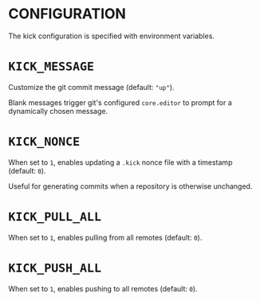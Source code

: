 # CONFIGURATION

The kick configuration is specified with environment variables.

# `KICK_MESSAGE`

Customize the git commit message (default: `"up"`).

Blank messages trigger git's configured `core.editor` to prompt for a dynamically chosen message.

# `KICK_NONCE`

When set to `1`, enables updating a `.kick` nonce file with a timestamp (default: `0`).

Useful for generating commits when a repository is otherwise unchanged.

# `KICK_PULL_ALL`

When set to `1`, enables pulling from all remotes (default: `0`).

# `KICK_PUSH_ALL`

When set to `1`, enables pushing to all remotes (default: `0`).
